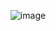 <div align="center"> 

![image](https://github.com/7manwon/JavaScript-Projects/assets/170089826/f3a2fd3b-ea69-48f5-bc58-e908575973d4)

</div>
